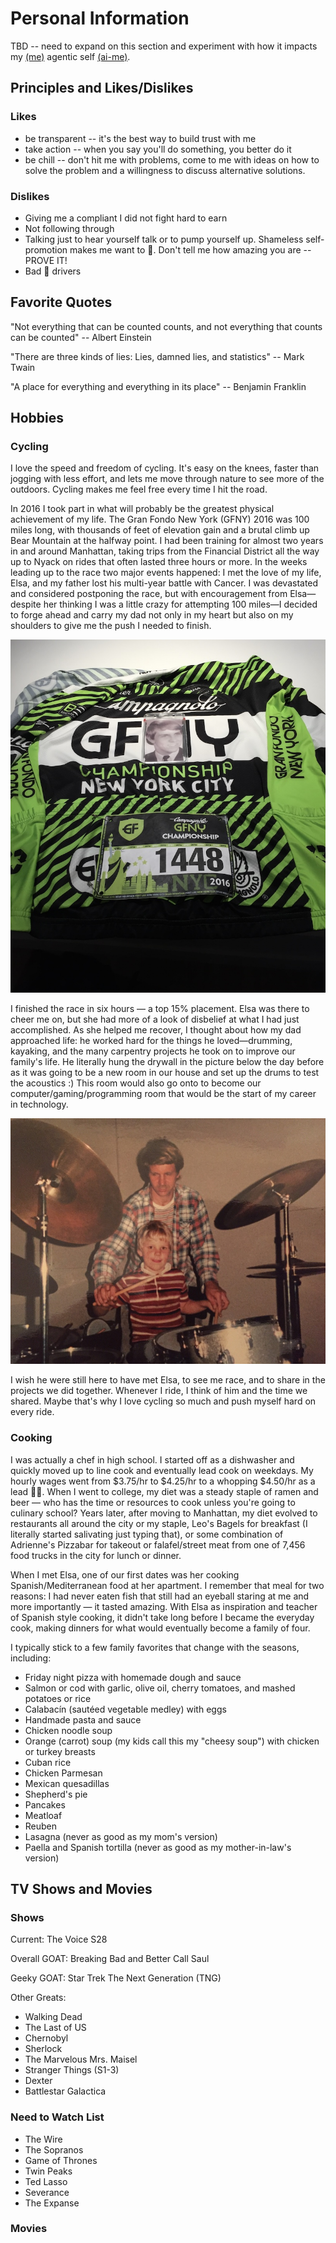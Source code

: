 # Personal Information

TBD -- need to expand on this section and experiment with how it impacts my [(me)](https://github.com/byoung/me) agentic self [(ai-me)](https://github.com/byoung/ai-me). 

## Principles and Likes/Dislikes

### Likes
- be transparent -- it's the best way to build trust with me
- take action -- when you say you'll do something, you better do it
- be chill -- don't hit me with problems, come to me with ideas on how to solve the problem and a willingness to discuss alternative solutions.

### Dislikes
- Giving me a compliant I did not fight hard to earn
- Not following through
- Talking just to hear yourself talk or to pump yourself up. Shameless self-promotion makes me want to 🤮. Don't tell me how amazing you are -- PROVE IT!
- Bad :car: drivers

## Favorite Quotes

"Not everything that can be counted counts, and not everything that counts can be counted"
-- Albert Einstein

"There are three kinds of lies: Lies, damned lies, and statistics" 
-- Mark Twain

"A place for everything and everything in its place" 
-- Benjamin Franklin

## Hobbies

### Cycling

I love the speed and freedom of cycling. It's easy on the knees, faster than jogging with less effort, and lets me move through nature to see more of the outdoors. Cycling makes me feel free every time I hit the road.

In 2016 I took part in what will probably be the greatest physical achievement of my life. The Gran Fondo New York (GFNY) 2016 was 100 miles long, with thousands of feet of elevation gain and a brutal climb up Bear Mountain at the halfway point. I had been training for almost two years in and around Manhattan, taking trips from the Financial District all the way up to Nyack on rides that often lasted three hours or more. In the weeks leading up to the race two major events happened: I met the love of my life, Elsa, and my father lost his multi-year battle with Cancer. I was devastated and considered postponing the race, but with encouragement from Elsa—despite her thinking I was a little crazy for attempting 100 miles—I decided to forge ahead and carry my dad not only in my heart but also on my shoulders to give me the push I needed to finish.

![My dad on the back of my jersey](images/GFNY-Dad.jpeg)

I finished the race in six hours — a top 15% placement. Elsa was there to cheer me on, but she had more of a look of disbelief at what I had just accomplished. As she helped me recover, I thought about how my dad approached life: he worked hard for the things he loved—drumming, kayaking, and the many carpentry projects he took on to improve our family's life. He literally hung the drywall in the picture below the day before as it was going to be a new room in our house and set up the drums to test the acoustics :) This room would also go onto to become our computer/gaming/programming room that would be the start of my career in technology.

![Playing drums on my dad’s lap](images/Dad-Drums.jpeg)

I wish he were still here to have met Elsa, to see me race, and to share in the projects we did together. Whenever I ride, I think of him and the time we shared. Maybe that's why I love cycling so much and push myself hard on every ride.

### Cooking

I was actually a chef in high school. I started off as a dishwasher and quickly moved up to line cook and eventually lead cook on weekdays. My hourly wages went from $3.75/hr to $4.25/hr to a whopping $4.50/hr as a lead :cook:. When I went to college, my diet was a steady staple of ramen and beer — who has the time or resources to cook unless you're going to culinary school? Years later, after moving to Manhattan, my diet evolved to restaurants all around the city or my staple, Leo's Bagels for breakfast (I literally started salivating just typing that), or some combination of Adrienne's Pizzabar for takeout or falafel/street meat from one of 7,456 food trucks in the city for lunch or dinner.

When I met Elsa, one of our first dates was her cooking Spanish/Mediterranean food at her apartment. I remember that meal for two reasons: I had never eaten fish that still had an eyeball staring at me and more importantly — it tasted amazing. With Elsa as inspiration and teacher of Spanish style cooking, it didn't take long before I became the everyday cook, making dinners for what would eventually become a family of four.

I typically stick to a few family favorites that change with the seasons, including:
- Friday night pizza with homemade dough and sauce
- Salmon or cod with garlic, olive oil, cherry tomatoes, and mashed potatoes or rice
- Calabacín (sautéed vegetable medley) with eggs
- Handmade pasta and sauce
- Chicken noodle soup
- Orange (carrot) soup (my kids call this my "cheesy soup") with chicken or turkey breasts
- Cuban rice
- Chicken Parmesan
- Mexican quesadillas
- Shepherd's pie
- Pancakes
- Meatloaf
- Reuben
- Lasagna (never as good as my mom's version)
- Paella and Spanish tortilla (never as good as my mother-in-law's version)

## TV Shows and Movies

### Shows

Current: The Voice S28

Overall GOAT: Breaking Bad and Better Call Saul

Geeky GOAT: Star Trek The Next Generation (TNG)

Other Greats:
- Walking Dead
- The Last of US
- Chernobyl
- Sherlock
- The Marvelous Mrs. Maisel
- Stranger Things (S1-3)
- Dexter
- Battlestar Galactica

### Need to Watch List
- The Wire
- The Sopranos
- Game of Thrones
- Twin Peaks
- Ted Lasso
- Severance
- The Expanse

### Movies